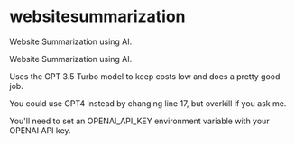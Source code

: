 # websitesummarization
Website Summarization using AI. 

Website Summarization using AI. 

Uses the GPT 3.5 Turbo model to keep costs low and does a pretty good job. 

You could use GPT4 instead by changing line 17, but overkill if you ask me.

You'll need to set an OPENAI_API_KEY environment variable with your OPENAI API key.


